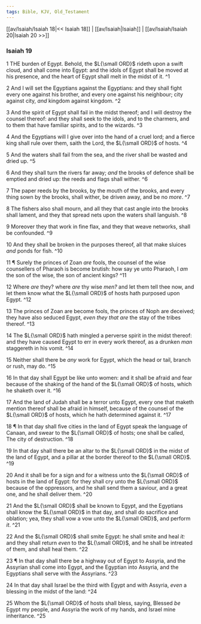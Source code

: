 ```yaml
---
tags: Bible, KJV, Old_Testament
---
```


[[av/Isaiah/Isaiah 18|<< Isaiah 18]] | [[av/Isaiah|Isaiah]] | [[av/Isaiah/Isaiah 20|Isaiah 20 >>]]

### Isaiah 19

1 THE burden of Egypt. Behold, the $L{\small ORD}$ rideth upon a swift cloud, and shall come into Egypt: and the idols of Egypt shall be moved at his presence, and the heart of Egypt shall melt in the midst of it. ^1

2 And I will set the Egyptians against the Egyptians: and they shall fight every one against his brother, and every one against his neighbour; city against city, _and_ kingdom against kingdom. ^2

3 And the spirit of Egypt shall fail in the midst thereof; and I will destroy the counsel thereof: and they shall seek to the idols, and to the charmers, and to them that have familiar spirits, and to the wizards. ^3

4 And the Egyptians will I give over into the hand of a cruel lord; and a fierce king shall rule over them, saith the Lord, the $L{\small ORD}$ of hosts. ^4

5 And the waters shall fail from the sea, and the river shall be wasted and dried up. ^5

6 And they shall turn the rivers far away; _and_ the brooks of defence shall be emptied and dried up: the reeds and flags shall wither. ^6

7 The paper reeds by the brooks, by the mouth of the brooks, and every thing sown by the brooks, shall wither, be driven away, and be no _more_. ^7

8 The fishers also shall mourn, and all they that cast angle into the brooks shall lament, and they that spread nets upon the waters shall languish. ^8

9 Moreover they that work in fine flax, and they that weave networks, shall be confounded. ^9

10 And they shall be broken in the purposes thereof, all that make sluices _and_ ponds for fish. ^10

11 ¶ Surely the princes of Zoan _are_ fools, the counsel of the wise counsellers of Pharaoh is become brutish: how say ye unto Pharaoh, I _am_ the son of the wise, the son of ancient kings? ^11

12 Where _are_ they? where _are_ thy wise _men?_ and let them tell thee now, and let them know what the $L{\small ORD}$ of hosts hath purposed upon Egypt. ^12

13 The princes of Zoan are become fools, the princes of Noph are deceived; they have also seduced Egypt, _even_ _they_ _that_ _are_ the stay of the tribes thereof. ^13

14 The $L{\small ORD}$ hath mingled a perverse spirit in the midst thereof: and they have caused Egypt to err in every work thereof, as a drunken _man_ staggereth in his vomit. ^14

15 Neither shall there be _any_ work for Egypt, which the head or tail, branch or rush, may do. ^15

16 In that day shall Egypt be like unto women: and it shall be afraid and fear because of the shaking of the hand of the $L{\small ORD}$ of hosts, which he shaketh over it. ^16

17 And the land of Judah shall be a terror unto Egypt, every one that maketh mention thereof shall be afraid in himself, because of the counsel of the $L{\small ORD}$ of hosts, which he hath determined against it. ^17

18 ¶ In that day shall five cities in the land of Egypt speak the language of Canaan, and swear to the $L{\small ORD}$ of hosts; one shall be called, The city of destruction. ^18

19 In that day shall there be an altar to the $L{\small ORD}$ in the midst of the land of Egypt, and a pillar at the border thereof to the $L{\small ORD}$. ^19

20 And it shall be for a sign and for a witness unto the $L{\small ORD}$ of hosts in the land of Egypt: for they shall cry unto the $L{\small ORD}$ because of the oppressors, and he shall send them a saviour, and a great one, and he shall deliver them. ^20

21 And the $L{\small ORD}$ shall be known to Egypt, and the Egyptians shall know the $L{\small ORD}$ in that day, and shall do sacrifice and oblation; yea, they shall vow a vow unto the $L{\small ORD}$, and perform _it_. ^21

22 And the $L{\small ORD}$ shall smite Egypt: he shall smite and heal _it:_ and they shall return _even_ to the $L{\small ORD}$, and he shall be intreated of them, and shall heal them. ^22

23 ¶ In that day shall there be a highway out of Egypt to Assyria, and the Assyrian shall come into Egypt, and the Egyptian into Assyria, and the Egyptians shall serve with the Assyrians. ^23

24 In that day shall Israel be the third with Egypt and with Assyria, _even_ a blessing in the midst of the land: ^24

25 Whom the $L{\small ORD}$ of hosts shall bless, saying, Blessed _be_ Egypt my people, and Assyria the work of my hands, and Israel mine inheritance. ^25
